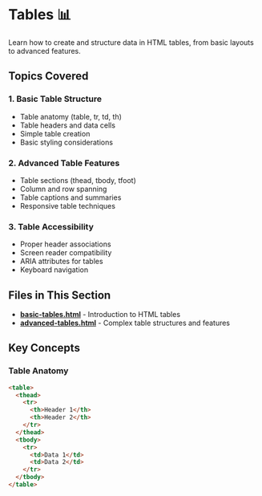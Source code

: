 # Tables 📊

Learn how to create and structure data in HTML tables, from basic layouts to advanced features.

## Topics Covered

### 1. Basic Table Structure
- Table anatomy (table, tr, td, th)
- Table headers and data cells
- Simple table creation
- Basic styling considerations

### 2. Advanced Table Features
- Table sections (thead, tbody, tfoot)
- Column and row spanning
- Table captions and summaries
- Responsive table techniques

### 3. Table Accessibility
- Proper header associations
- Screen reader compatibility
- ARIA attributes for tables
- Keyboard navigation

## Files in This Section

- **[basic-tables.html](./basic-tables.html)** - Introduction to HTML tables
- **[advanced-tables.html](./advanced-tables.html)** - Complex table structures and features

## Key Concepts

### Table Anatomy
```html
<table>
  <thead>
    <tr>
      <th>Header 1</th>
      <th>Header 2</th>
    </tr>
  </thead>
  <tbody>
    <tr>
      <td>Data 1</td>
      <td>Data 2</td>
    </tr>
  </tbody>
</table>

